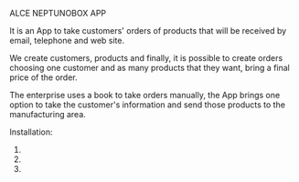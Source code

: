 ALCE NEPTUNOBOX APP

It is an App to take customers' orders of products that will be received by email, telephone and web site.

We create customers, products and finally, it is possible to create orders choosing one customer and as many products that they want, bring a final price of the order.

The enterprise uses a book to take orders manually, the App brings one option to take the customer's information and send those products to the manufacturing area.

Installation:

1.
2.
3.